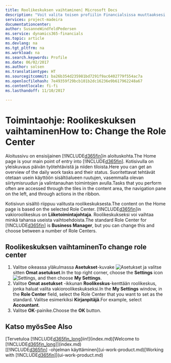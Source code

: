 ```yaml
---
title: Roolikeskuksen vaihtaminen| Microsoft Docs
description: "Voit valita toisen profiilin Financialsissa muuttaaksesi kotisivunäkymää."
services: project-madeira
documentationcenter: 
author: SusanneWindfeldPedersen
ms.service: dynamics365-financials
ms.topic: article
ms.devlang: na
ms.tgt_pltfrm: na
ms.workload: na
ms.search.keywords: Profile
ms.date: 06/02/2017
ms.author: solsen
ms.translationtype: HT
ms.sourcegitcommit: ba26b354d235981bd7291f9ac6402779f554ac7a
ms.openlocfilehash: 7e49359f29bcb101b2dc16236e9b617962248a67
ms.contentlocale: fi-fi
ms.lasthandoff: 11/10/2017

---
```

# <a name="how-to-change-the-role-center"></a><span data-ttu-id="57a50-103">Toimintaohje: Roolikeskuksen vaihtaminen</span><span class="sxs-lookup"><span data-stu-id="57a50-103">How to: Change the Role Center</span></span>
<span data-ttu-id="57a50-104">Aloitussivu on ensisijainen [!INCLUDE[d365fin](includes/d365fin_md.md)]in aloituskohta.</span><span class="sxs-lookup"><span data-stu-id="57a50-104">The Home page is your main point of entry into [!INCLUDE[d365fin](includes/d365fin_md.md)].</span></span> <span data-ttu-id="57a50-105">Kotisivulla on yleiskuvaus päivän työtehtävistä ja niiden tiloista.</span><span class="sxs-lookup"><span data-stu-id="57a50-105">Here you can get an overview of the daily work tasks and their status.</span></span> <span data-ttu-id="57a50-106">Suoritettavat tehtävät otetaan usein käyttöön sisältöalueen ruutujen, vasemmalla olevan siirtymisruudun ja valintanauhan toimintojen avulla.</span><span class="sxs-lookup"><span data-stu-id="57a50-106">Tasks that you perform often are accessed through the tiles in the content area, the navigation pane on the left, and through actions in the ribbon.</span></span>

<span data-ttu-id="57a50-107">Kotisivun sisältö riippuu valitusta roolikeskuksesta.</span><span class="sxs-lookup"><span data-stu-id="57a50-107">The content on the Home page is based on the selected Role Center.</span></span> <span data-ttu-id="57a50-108">[!INCLUDE[d365fin](includes/d365fin_md.md)]in vakioroolikeskus on **Liiketoimintajohtaja**. Roolikeskukseksi voi vaihtaa minkä tahansa useista vaihtoehdoista.</span><span class="sxs-lookup"><span data-stu-id="57a50-108">The standard Role Center for [!INCLUDE[d365fin](includes/d365fin_md.md)] is **Business Manager**, but you can change this and choose between a number of Role Centers.</span></span>

## <a name="to-change-role-center"></a><span data-ttu-id="57a50-109">Roolikeskuksen vaihtaminen</span><span class="sxs-lookup"><span data-stu-id="57a50-109">To change role center</span></span>
1. <span data-ttu-id="57a50-110">Valitse oikeassa yläkulmassa **Asetukset**-kuvake ![Asetukset](media/ui-experience/settings_icon_small.png "Roolikeskuksen Asetukset-kuvake") ja valitse sitten **Omat asetukset**.</span><span class="sxs-lookup"><span data-stu-id="57a50-110">In the top right corner, choose the **Settings** icon ![Settings](media/ui-experience/settings_icon_small.png "Settings icon for role center"), and then choose **My Settings**.</span></span>
2. <span data-ttu-id="57a50-111">Valitse **Omat asetukset** -ikkunan **Roolikeskus**-kenttään roolikeskus, jonka haluat valita vakioroolikeskukseksi.</span><span class="sxs-lookup"><span data-stu-id="57a50-111">In the **My Settings** window, in the **Role Center** field, select the Role Center that you want to set as the standard.</span></span> <span data-ttu-id="57a50-112">Valitse esimerkiksi **Kirjanpitäjä**.</span><span class="sxs-lookup"><span data-stu-id="57a50-112">For example, select **Accountant**.</span></span>
3. <span data-ttu-id="57a50-113">Valitse **OK**-painike.</span><span class="sxs-lookup"><span data-stu-id="57a50-113">Choose the **OK** button.</span></span>

## <a name="see-also"></a><span data-ttu-id="57a50-114">Katso myös</span><span class="sxs-lookup"><span data-stu-id="57a50-114">See Also</span></span>
<span data-ttu-id="57a50-115">[Tervetuloa [!INCLUDE[d365fin_long](includes/d365fin_long_md.md)]iin!](index.md)</span><span class="sxs-lookup"><span data-stu-id="57a50-115">[Welcome to [!INCLUDE[d365fin_long](includes/d365fin_long_md.md)]](index.md)</span></span>  
<span data-ttu-id="57a50-116">[[!INCLUDE[d365fin](includes/d365fin_md.md)] -ohjelman käyttäminen](ui-work-product.md)</span><span class="sxs-lookup"><span data-stu-id="57a50-116">[Working with [!INCLUDE[d365fin](includes/d365fin_md.md)]](ui-work-product.md)</span></span>  

